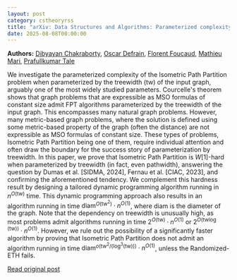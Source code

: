 ```yaml
---
layout: post
category: cstheoryrss
title: "arXiv: Data Structures and Algorithms: Parameterized complexity of isometric path partition: treewidth and"
date: 2025-08-08T00:00:00
---
```


**Authors:** [Dibyayan Chakraborty](https://dblp.uni-trier.de/search?q=Dibyayan+Chakraborty), [Oscar Defrain](https://dblp.uni-trier.de/search?q=Oscar+Defrain), [Florent Foucaud](https://dblp.uni-trier.de/search?q=Florent+Foucaud), [Mathieu Mari](https://dblp.uni-trier.de/search?q=Mathieu+Mari), [Prafullkumar Tale](https://dblp.uni-trier.de/search?q=Prafullkumar+Tale)

We investigate the parameterized complexity of the Isometric Path Partition
problem when parameterized by the treewidth ($\mathrm{tw}$) of the input graph,
arguably one of the most widely studied parameters. Courcelle's theorem shows
that graph problems that are expressible as MSO formulas of constant size admit
FPT algorithms parameterized by the treewidth of the input graph. This
encompasses many natural graph problems. However, many metric-based graph
problems, where the solution is defined using some metric-based property of the
graph (often the distance) are not expressible as MSO formulas of constant
size. These types of problems, Isometric Path Partition being one of them,
require individual attention and often draw the boundary for the success story
of parameterization by treewidth.
In this paper, we prove that Isometric Path Partition is $W[1]$-hard when
parameterized by treewidth (in fact, even pathwidth), answering the question by
Dumas et al. [SIDMA, 2024], Fernau et al. [CIAC, 2023], and confirming the
aforementioned tendency. We complement this hardness result by designing a
tailored dynamic programming algorithm running in $n^{O(\mathrm{tw})}$ time.
This dynamic programming approach also results in an algorithm running in time
$\textrm{diam}^{O(\mathrm{tw}^2)} \cdot n^{O(1)}$, where $\textrm{diam}$ is the
diameter of the graph. Note that the dependency on treewidth is unusually high,
as most problems admit algorithms running in time $2^{O(\mathrm{tw})}\cdot
n^{O(1)}$ or $2^{O(\mathrm{tw} \log (\mathrm{tw}))}\cdot n^{O(1)}$. However, we
rule out the possibility of a significantly faster algorithm by proving that
Isometric Path Partition does not admit an algorithm running in time
$\textrm{diam}^{o(\mathrm{tw}^2/(\log^3(\mathrm{tw})))} \cdot n^{O(1)}$, unless
the Randomized-ETH fails.

[Read original post](http://arxiv.org/abs/2508.05448v1)
